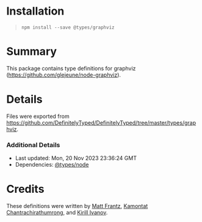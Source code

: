 # Installation
> `npm install --save @types/graphviz`

# Summary
This package contains type definitions for graphviz (https://github.com/glejeune/node-graphviz).

# Details
Files were exported from https://github.com/DefinitelyTyped/DefinitelyTyped/tree/master/types/graphviz.

### Additional Details
 * Last updated: Mon, 20 Nov 2023 23:36:24 GMT
 * Dependencies: [@types/node](https://npmjs.com/package/@types/node)

# Credits
These definitions were written by [Matt Frantz](https://github.com/mhfrantz), [Kamontat Chantrachirathumrong](https://github.com/kamontat), and [Kirill Ivanov](https://github.com/koorya).

